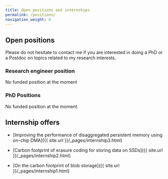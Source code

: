 ```yaml
---
title: Open positions and internships
permalink: /positions/
navigation_weight: 6
---
```



## Open positions


Please do not hesitate to contact me if you are interested in doing a
PhD or a Postdoc on topics related to my research interests.

### Research engineer position

<!-- - [Cloud Engineer -- Rethinking Practical Cloud Teaching]({{ site.url }}/downloads/positions/IGR_cloud_uga.pdf) -->

No funded position at the moment

### PhD Positions


No funded position at the moment.

<!-- - **Towards self-healing large scale distributed systems based on digital twins** -->
<!--   - [Detailed description]({{ site.url }}/_pages/phd_DT_AI.html) -->



## Internship offers

<!-- - [Performance of concurrent algorithms: a carbon footprint perspective]({{ site.url }}/_pages/internship3.html) -->

<!-- - [On the environmental cost of high availability in datacenters]({{ site.url }}/_pages/internship1.html) -->

<!-- - [Improving the carbon footprint of reliable storage in datacenters]({{ site.url }}/_pages/internship2.html) -->



- [Improving the performance of disaggregated persistent memory using on-chip DMA]({{ site.url }}/_pages/internship3.html)

- [Carbon footprint of erasure coding for storing data on SSDs]({{ site.url }}/_pages/internship2.html)

- [On the carbon footprint of blob storage]({{ site.url }}/_pages/internship1.html)


<!-- List of current internship offers (contact me for additional information): -->
<!-- - [Memory allocation for NVRAM](#memory-allocation-for-nvram) -->
<!-- - [Efficient checkpointing in NVRAM for in-memory key-value store](#efficient-checkpointing-in-nvram-for-in-memory-key-value-store) -->
<!-- - [Impact of new AMD architectures on fault tolerance in NVRAM](#impact-of-new-amd-architectures-on-fault-tolerance-in-nvram) -->
<!-- - [Data placement in servers equipped with NVRAM](#data-placement-in-servers-equipped-with-nvram) -->


<!-- #### Memory allocation for NVRAM -->

<!-- - M1 internship -->
<!-- - **Keywords**: NVRAM, fault tolerance, operating systems, performance  -->


<!-- NVRAM is a new memory technology that combines the non-volatile properties of disks with the performance of DRAM. NVRAM offers new opportunities to build efficient fault-tolerant systems, where the application state always remains in memory and still can be recovered after a crash. However, many challenges need to be solved to manage using NVRAM efficiently because its properties differ from DRAM. For instance, memory allocators need to be redesigned to ensure that allocated regions can be found again after a crash while providing high performance. To build resilient applications using NVRAM, our team is developing a new technique based on high-frequency checkpointing. The goal of the internship is to study strategies for efficient memory allocation in the context of high-frequency checkpointing in NVRAM. -->

<!-- #### Efficient checkpointing in NVRAM for in-memory key-value store -->

<!-- - M1 internship -->
<!-- - **Keywords**: NVRAM, fault tolerance, concurrent programming, KV store  -->

<!-- Using new NVRAM technologies, our team is building a solution based on high-frequency checkpointing to make multi-threaded applications crash-tolerant while ensuring very high performance. This internship focuses on in-memory key-value store (such as Memcached). In-memory KV stores are one important building block of large scale cloud applications and aim at improving the data access performance. The goal of the internship is to study how our high-frequency checkpointing solution should be adapted to work efficiently with in-memory KV stores. -->


<!-- #### Impact of new AMD architectures on fault tolerance in NVRAM -->

<!-- - M1 internship -->
<!-- - **Keywords**: NVRAM, fault tolerance, concurrent programming, processor architecture -->

<!-- New NVRAM technologies have been proposed by Intel. Among other things, NVRAM allow building very efficient fault-tolerant applications. New AMD processor architectures (Epyc) also include support for these NVRAM technologies but implementing fault-tolerant applications using NVRAM on new AMD processors has not been studied yet. The goal of this internship is to study the unique characteristics of new AMD processors and to assess their impact on the efficiency of fault-tolerant techniques based in NVRAM. The internship will start by focusing on solutions based on high-frequency checkpoints for fault tolerance, and could be later extending to other kinds of approaches. Data-intensive applications will be considered for the evaluations. -->


<!-- #### Data placement in servers equipped with NVRAM -->

<!-- - M1 internship -->
<!-- - **Keywords**: NVRAM, fault tolerance, operating systems, performance  -->

<!-- NVRAM is a new memory technology that combines the non-volatile properties of disks with the performance of DRAM. Hybrid servers that include both DRAM and NVRAM are now available. However, such architectures raise several questions regarding data placement. First, factors such as the memory module on which the data is physically located or the alignment strategy used for data stored in NVRAM can have a significant impact on performance in multi-core processors. Second, depending on the access pattern, it might be more valuable to store the data in DRAM or in NVRAM. The goal of this internship is to study data placement issues and strategies for such hybrid servers. To this end, we will consider the case of popular concurrent applications such as data-intensive applications or in-memory databases. -->



<!-- ### Postdoc position -->

<!-- - **Towards high performance distributed stream processing** -->
<!--   - *Mission*: Study the design and the implementation of distributed stream -->
<!--   processing engines to take advantage of emerging hardware -->
<!--   technologies (high performance networks, non-volatile memory, etc.). -->
<!--   - [Detailed description]({{ site.url }}/_pages/postdoc_streaming_insitu.html) -->

